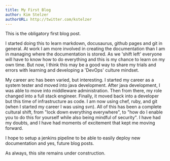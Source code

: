 ```yaml
---
title: My First Blog
author: Kim Stelzer
authorURL: http://twitter.com/kstelzer
---
```


This is the obligatory first blog post.  

I started doing this to learn markdown, docusaurus, github pages and git in general.  At work I am more involved in creating the documentation than I am in managing where the documentation is stored.  As we 'shift left' everyone will have to know how to do everything and this is my chance to learn on my own time.  But now, I think this may be a good way to share my trials and errors with learning and developing a 'DevOps' culture mindset.

My career arc has been varied, but interesting.  I started my career as a system tester and moved into java development.  After java development, I was able to move into middleware administration. Then from there, my role changed into a full stack engineer. Finally, it moved back into a developer but this time of infrastructure as code.  I am now using chef, ruby, and git (when I started my career I was using svn).  All of this has been a complete cultural shift, from "lock down everything everywhere", to "how do I enable you to do this for yourself while also being mindful of security".  I have had my doubts, and I have had moments of excitement that kept me moving forward.

I hope to setup a jenkins pipeline to be able to easily deploy new documentation and yes, future blog posts.

As always, this site remains under construction.

